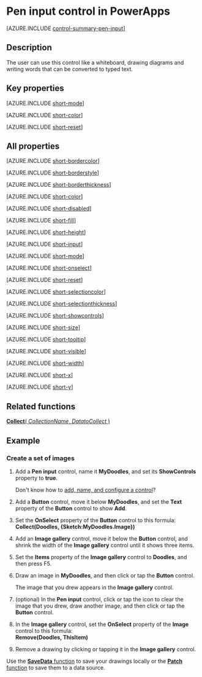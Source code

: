 <properties
    pageTitle="Pen input control: reference | Microsoft PowerApps"
    description="Information, including properties and examples, about the Pen input control"
    services=""
    suite="powerapps"
    documentationCenter="na"
    authors="aftowen"
    manager="erikre"
    editor=""
    tags=""/>

<tags
   ms.service="powerapps"
   ms.devlang="na"
   ms.topic="article"
   ms.tgt_pltfrm="na"
   ms.workload="na"
   ms.date="02/29/2016"
   ms.author="anneta"/>

# Pen input control in PowerApps #
[AZURE.INCLUDE [control-summary-pen-input](../../includes/control-summary-pen-input.md)]

## Description ##
The user can use this control like a whiteboard, drawing diagrams and writing words that can be converted to typed text.

## Key properties ##

[AZURE.INCLUDE [short-mode](../../includes/short-mode.md)]

[AZURE.INCLUDE [short-color](../../includes/short-color.md)]

[AZURE.INCLUDE [short-reset](../../includes/short-reset.md)]

## All properties ##

[AZURE.INCLUDE [short-bordercolor](../../includes/short-bordercolor.md)]

[AZURE.INCLUDE [short-borderstyle](../../includes/short-borderstyle.md)]

[AZURE.INCLUDE [short-borderthickness](../../includes/short-borderthickness.md)]

[AZURE.INCLUDE [short-color](../../includes/short-color.md)]

[AZURE.INCLUDE [short-disabled](../../includes/short-disabled.md)]

[AZURE.INCLUDE [short-fill](../../includes/short-fill.md)]

[AZURE.INCLUDE [short-height](../../includes/short-height.md)]

[AZURE.INCLUDE [short-input](../../includes/short-input.md)]

[AZURE.INCLUDE [short-mode](../../includes/short-mode.md)]

[AZURE.INCLUDE [short-onselect](../../includes/short-onselect.md)]

[AZURE.INCLUDE [short-reset](../../includes/short-reset.md)]

[AZURE.INCLUDE [short-selectioncolor](../../includes/short-selectioncolor.md)]

[AZURE.INCLUDE [short-selectionthickness](../../includes/short-selectionthickness.md)]

[AZURE.INCLUDE [short-showcontrols](../../includes/short-showcontrols.md)]

[AZURE.INCLUDE [short-size](../../includes/short-size.md)]

[AZURE.INCLUDE [short-tooltip](../../includes/short-tooltip.md)]

[AZURE.INCLUDE [short-visible](../../includes/short-visible.md)]

[AZURE.INCLUDE [short-width](../../includes/short-width.md)]

[AZURE.INCLUDE [short-x](../../includes/short-x.md)]

[AZURE.INCLUDE [short-y](../../includes/short-y.md)]

## Related functions ##

[**Collect**( *CollectionName*, *DatatoCollect* )](function-clear-collect-clearcollect.md)

## Example ##

### Create a set of images ###
1. Add a **Pen input** control, name it **MyDoodles**, and set its **ShowControls** property to **true**.

	Don't know how to [add, name, and configure a control](add-configure-controls.md)?

1. Add a **Button** control, move it below **MyDoodles**, and set the **Text** property of the **Button** control to show **Add**.

1. Set the **OnSelect** property of the **Button** control to this formula:<br>
**Collect(Doodles, {Sketch:MyDoodles.Image})**

1. Add an **Image gallery** control, move it below the **Button** control, and shrink the width of the **Image gallery** control until it shows three items.

1. Set the **Items** property of the **Image gallery** control to **Doodles**, and then  press F5.

1. Draw an image in **MyDoodles**, and then click or tap the **Button** control.

	The image that you drew appears in the **Image gallery** control.

1. (optional) In the **Pen input** control, click or tap the icon to clear the image that you drew, draw another image, and then click or tap the **Button** control.

1. In the **Image gallery** control, set the **OnSelect** property of the **Image** control to this formula:<br>
**Remove(Doodles, ThisItem)**

1. Remove a drawing by clicking or tapping it in the **Image gallery** control.

Use the [**SaveData** function](function-savedata-loaddata.md) to save your drawings locally or the [**Patch** function](function-patch.md) to save them to a data source.
